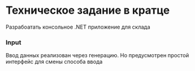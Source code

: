 # Техническое задание в кратце
Разрабоатать консольное .NET приложение для склада
### Input
Ввод данных реализован через генерацию. Но предусмотрен простой интерфейс для смены способа ввода
